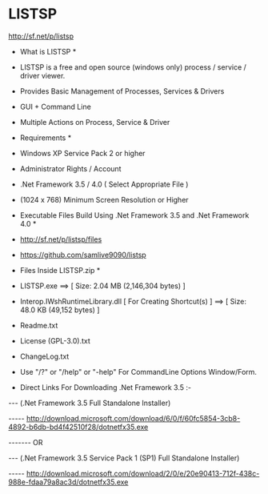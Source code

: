 # LISTSP

http://sf.net/p/listsp



* What is LISTSP *

 - LISTSP is a free and open source (windows only) process / service / driver viewer.

 - Provides Basic Management of Processes, Services & Drivers

 - GUI + Command Line

 - Multiple Actions on Process, Service & Driver


* Requirements *

 - Windows XP Service Pack 2 or higher

 - Administrator Rights / Account

 - .Net Framework 3.5  /  4.0   ( Select Appropriate File )
 
 - (1024 x 768) Minimum Screen Resolution or Higher


* Executable Files Build Using .Net Framework 3.5 and .Net Framework 4.0 *

 - http://sf.net/p/listsp/files
 
 - https://github.com/samlive9090/listsp


* Files Inside LISTSP.zip *

 - LISTSP.exe  ==>  [ Size: 2.04 MB (2,146,304 bytes) ]

 - Interop.IWshRuntimeLibrary.dll  [ For Creating Shortcut(s) ]  ==>  [ Size: 48.0 KB (49,152 bytes) ]

 - Readme.txt

 - License (GPL-3.0).txt

 - ChangeLog.txt


* Use "/?" or "/help" or "-help" For CommandLine Options Window/Form.


* Direct Links For Downloading .Net Framework 3.5 :-

 --- (.Net Framework 3.5 Full Standalone Installer)

 ----- http://download.microsoft.com/download/6/0/f/60fc5854-3cb8-4892-b6db-bd4f42510f28/dotnetfx35.exe

 ------- OR

 --- (.Net Framework 3.5 Service Pack 1 (SP1) Full Standalone Installer)

 ----- http://download.microsoft.com/download/2/0/e/20e90413-712f-438c-988e-fdaa79a8ac3d/dotnetfx35.exe
